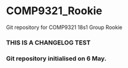 # COMP9321_Rookie
Git repository for COMP9321 18s1 Group Rookie

### THIS IS A CHANGELOG TEST


### Git repository initialised on 6 May.
